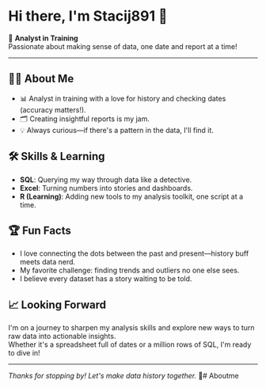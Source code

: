 # Hi there, I'm Stacij891 👋

🌟 **Analyst in Training**  
Passionate about making sense of data, one date and report at a time!

---

## 👩‍💻 About Me

- 📊 Analyst in training with a love for history and checking dates (accuracy matters!).
- 🗂️ Creating insightful reports is my jam.
- 💡 Always curious—if there's a pattern in the data, I'll find it.

## 🛠️ Skills & Learning

- **SQL**: Querying my way through data like a detective.
- **Excel**: Turning numbers into stories and dashboards.
- **R (Learning)**: Adding new tools to my analysis toolkit, one script at a time.

## 🏆 Fun Facts

- I love connecting the dots between the past and present—history buff meets data nerd.
- My favorite challenge: finding trends and outliers no one else sees.
- I believe every dataset has a story waiting to be told.

## 📈 Looking Forward

I'm on a journey to sharpen my analysis skills and explore new ways to turn raw data into actionable insights.  
Whether it's a spreadsheet full of dates or a million rows of SQL, I'm ready to dive in!

---

_Thanks for stopping by! Let's make data history together._ 🚀# Aboutme
